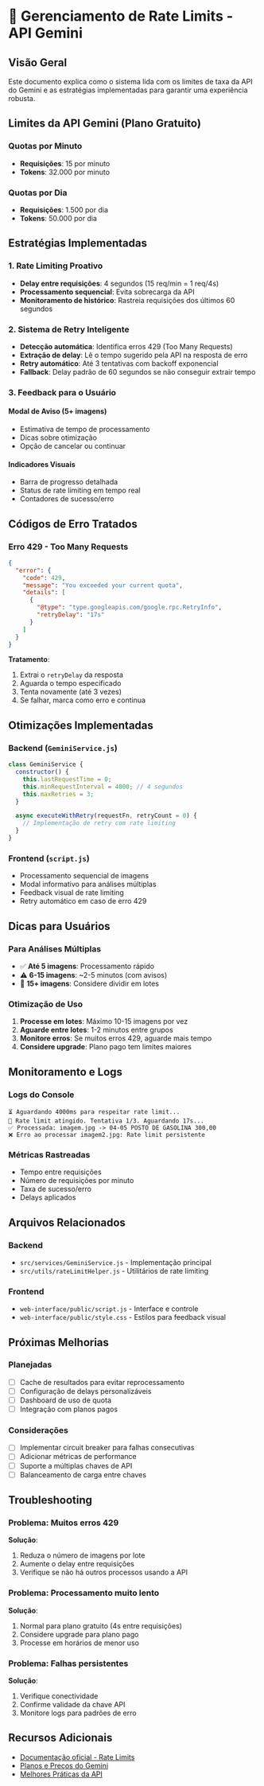 # 🚦 Gerenciamento de Rate Limits - API Gemini

## Visão Geral
Este documento explica como o sistema lida com os limites de taxa da API do Gemini e as estratégias implementadas para garantir uma experiência robusta.

## Limites da API Gemini (Plano Gratuito)

### Quotas por Minuto
- **Requisições**: 15 por minuto
- **Tokens**: 32.000 por minuto

### Quotas por Dia
- **Requisições**: 1.500 por dia
- **Tokens**: 50.000 por dia

## Estratégias Implementadas

### 1. Rate Limiting Proativo
- **Delay entre requisições**: 4 segundos (15 req/min = 1 req/4s)
- **Processamento sequencial**: Evita sobrecarga da API
- **Monitoramento de histórico**: Rastreia requisições dos últimos 60 segundos

### 2. Sistema de Retry Inteligente
- **Detecção automática**: Identifica erros 429 (Too Many Requests)
- **Extração de delay**: Lê o tempo sugerido pela API na resposta de erro
- **Retry automático**: Até 3 tentativas com backoff exponencial
- **Fallback**: Delay padrão de 60 segundos se não conseguir extrair tempo

### 3. Feedback para o Usuário

#### Modal de Aviso (5+ imagens)
- Estimativa de tempo de processamento
- Dicas sobre otimização
- Opção de cancelar ou continuar

#### Indicadores Visuais
- Barra de progresso detalhada
- Status de rate limiting em tempo real
- Contadores de sucesso/erro

## Códigos de Erro Tratados

### Erro 429 - Too Many Requests
```json
{
  "error": {
    "code": 429,
    "message": "You exceeded your current quota",
    "details": [
      {
        "@type": "type.googleapis.com/google.rpc.RetryInfo",
        "retryDelay": "17s"
      }
    ]
  }
}
```

**Tratamento**:
1. Extrai o `retryDelay` da resposta
2. Aguarda o tempo especificado
3. Tenta novamente (até 3 vezes)
4. Se falhar, marca como erro e continua

## Otimizações Implementadas

### Backend (`GeminiService.js`)
```javascript
class GeminiService {
  constructor() {
    this.lastRequestTime = 0;
    this.minRequestInterval = 4000; // 4 segundos
    this.maxRetries = 3;
  }

  async executeWithRetry(requestFn, retryCount = 0) {
    // Implementação de retry com rate limiting
  }
}
```

### Frontend (`script.js`)
- Processamento sequencial de imagens
- Modal informativo para análises múltiplas
- Feedback visual de rate limiting
- Retry automático em caso de erro 429

## Dicas para Usuários

### Para Análises Múltiplas
- ✅ **Até 5 imagens**: Processamento rápido
- ⚠️ **6-15 imagens**: ~2-5 minutos (com avisos)
- 🚨 **15+ imagens**: Considere dividir em lotes

### Otimização de Uso
1. **Processe em lotes**: Máximo 10-15 imagens por vez
2. **Aguarde entre lotes**: 1-2 minutos entre grupos
3. **Monitore erros**: Se muitos erros 429, aguarde mais tempo
4. **Considere upgrade**: Plano pago tem limites maiores

## Monitoramento e Logs

### Logs do Console
```
⏳ Aguardando 4000ms para respeitar rate limit...
🔄 Rate limit atingido. Tentativa 1/3. Aguardando 17s...
✅ Processada: imagem.jpg -> 04-05 POSTO DE GASOLINA 300,00
❌ Erro ao processar imagem2.jpg: Rate limit persistente
```

### Métricas Rastreadas
- Tempo entre requisições
- Número de requisições por minuto
- Taxa de sucesso/erro
- Delays aplicados

## Arquivos Relacionados

### Backend
- `src/services/GeminiService.js` - Implementação principal
- `src/utils/rateLimitHelper.js` - Utilitários de rate limiting

### Frontend
- `web-interface/public/script.js` - Interface e controle
- `web-interface/public/style.css` - Estilos para feedback visual

## Próximas Melhorias

### Planejadas
- [ ] Cache de resultados para evitar reprocessamento
- [ ] Configuração de delays personalizáveis
- [ ] Dashboard de uso de quota
- [ ] Integração com planos pagos

### Considerações
- [ ] Implementar circuit breaker para falhas consecutivas
- [ ] Adicionar métricas de performance
- [ ] Suporte a múltiplas chaves de API
- [ ] Balanceamento de carga entre chaves

## Troubleshooting

### Problema: Muitos erros 429
**Solução**: 
1. Reduza o número de imagens por lote
2. Aumente o delay entre requisições
3. Verifique se não há outros processos usando a API

### Problema: Processamento muito lento
**Solução**:
1. Normal para plano gratuito (4s entre requisições)
2. Considere upgrade para plano pago
3. Processe em horários de menor uso

### Problema: Falhas persistentes
**Solução**:
1. Verifique conectividade
2. Confirme validade da chave API
3. Monitore logs para padrões de erro

## Recursos Adicionais
- [Documentação oficial - Rate Limits](https://ai.google.dev/gemini-api/docs/rate-limits)
- [Planos e Preços do Gemini](https://ai.google.dev/pricing)
- [Melhores Práticas da API](https://ai.google.dev/gemini-api/docs/best-practices) 